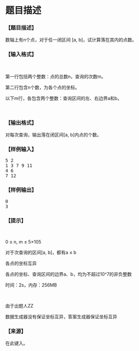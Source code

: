 # 题目描述


<h3>
【题目描述】
</h3>
<p>
数轴上有n个点，对于任一闭区间 [a, b]，试计算落在其内的点数。
</p>
<h3>
【输入格式】
</h3>
<p>
<br/>
</p>
<p>
第一行包括两个整数：点的总数n，查询的次数m。
</p>
<p>
第二行包含n个数，为各个点的坐标。
</p>
<p>
以下m行，各包含两个整数：查询区间的左、右边界a和b。
</p>
<p>
<br/>
</p>
<h3>
【输出格式】
</h3>
<p>
对每次查询，输出落在闭区间[a, b]内点的个数。
</p>
<h3>
【样例输入】
</h3>
<pre>5 2
1 3 7 9 11
4 6
7 12</pre>
<h3>
【样例输出】
</h3>
<pre>0
3</pre>
<h3>
【提示】
</h3>
<p>
<br/>
</p>
<p>
0 ≤ n, m ≤ 5×105
</p>
<p>
对于次查询的区间[a, b]，都有a ≤ b
</p>
<p>
各点的坐标互异
</p>
<p>
各点的坐标、查询区间的边界a、b，均为不超过10^7的非负整数
</p>
<p>
时间：2s，内存：256MB
</p>
<p>
<br/>
</p>
<p>
由于出题人ZZ
</p>
<p>
数据生成器没有保证坐标互异，答案生成器保证坐标互异
</p>
<h3>
【来源】
</h3>
<p>
在此键入。
</p>
